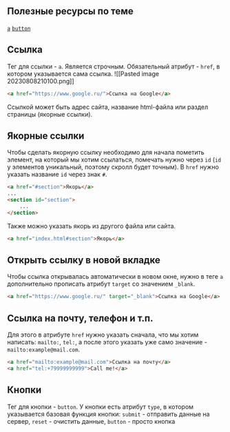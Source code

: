 ## Полезные ресурсы по теме

[`a`](https://doka.guide/html/a)
[`button`](https://doka.guide/html/button/)
## Ссылка

Тег для ссылки - `a`. Является строчным. 
Обязательный атрибут - `href`, в котором указывается сама ссылка.
![[Pasted image 20230808210100.png]]
```html
<a href="https://www.google.ru/">Ссылка на Google</a>
```
Ссылкой может быть адрес сайта, название html-файла или раздел страницы (якорные ссылки).
## Якорные ссылки

Чтобы сделать якорную ссылку необходимо для начала пометить элемент, на который мы хотим ссылаться, помечать нужно через `id` (`id` у элементов уникальный, поэтому скролл будет точным). В `href` нужно указать название `id` через знак `#`.
```html
<a href="#section">Якорь</a>
...
<section id="section">
	...
</section>
```
Также можно указать якорь из другого файла или сайта.
```html
<a href="index.html#section">Якорь</a>
```
## Открыть ссылку в новой вкладке

Чтобы ссылка открывалась автоматически в новом окне, нужно в теге `a` дополнительно прописать атрибут `target` со значением `_blank`. 
```html
<a href="https://www.google.ru/" target="_blank">Ссылка на Google</a>
```
## Ссылка на почту, телефон и т.п.

Для этого в атрибуте `href` нужно указать сначала, что мы хотим написать: `mailto:`, `tel:`, а после этого указать уже само значение - `mailto:example@mail.com`.
```html
<a href="mailto:example@mail.com">Ссылка на почту</a>
<a href="tel:+79999999999">Call me!</a>
```
## Кнопки

Тег для кнопки - `button`. У кнопки есть атрибут `type`, в котором указывается базовая функция кнопки: `submit` - отправить данные на сервер, `reset` - очистить данные, `button` - просто кнопка